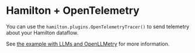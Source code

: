 # Hamilton + OpenTelemetry

You can use the `hamilton.plugins.OpenTelemetryTracer()` to send telemetry
about your Hamilton dataflow.

See [the example with LLMs and OpenLLMetry](https://github.com/apache/hamilton/tree/main/examples/LLM_Workflows/observability/openllmetry) for more information.
